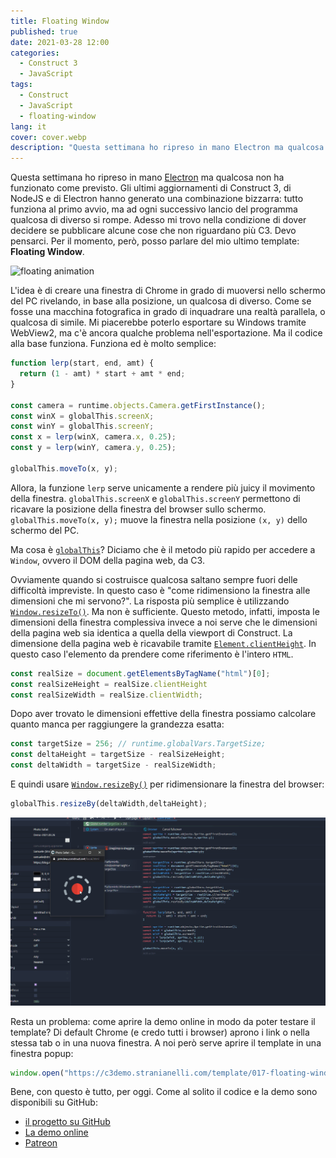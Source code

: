 ```yaml
---
title: Floating Window
published: true
date: 2021-03-28 12:00
categories:
  - Construct 3
  - JavaScript
tags:
  - Construct
  - JavaScript
  - floating-window
lang: it
cover: cover.webp
description: "Questa settimana ho ripreso in mano Electron ma qualcosa non ha funzionato come previsto. Gli ultimi aggiornamenti di Construct 3, di NodeJS e di Electron hanno generato una combinazione bizzarra: tutto funziona al primo avvio, ma ad ogni successivo lancio del programma qualcosa di diverso si rompe. Adesso mi trovo nella condizione di dover decidere se pubblicare alcune cose che non riguardano più C3. Devo pensarci. Per il momento, però, posso parlare del mio ultimo template: Floating Window."
---
```


Questa settimana ho ripreso in mano [Electron](https://www.electronjs.org/) ma qualcosa non ha funzionato come previsto. Gli ultimi aggiornamenti di Construct 3, di NodeJS e di Electron hanno generato una combinazione bizzarra: tutto funziona al primo avvio, ma ad ogni successivo lancio del programma qualcosa di diverso si rompe. Adesso mi trovo nella condizione di dover decidere se pubblicare alcune cose che non riguardano più C3. Devo pensarci. Per il momento, però, posso parlare del mio ultimo template: **Floating Window**.

![floating animation](./animation.gif)

L'idea è di creare una finestra di Chrome in grado di muoversi nello schermo del PC rivelando, in base alla posizione, un qualcosa di diverso. Come se fosse una macchina fotografica in grado di inquadrare una realtà parallela, o qualcosa di simile. Mi piacerebbe poterlo esportare su Windows tramite WebView2, ma c'è ancora qualche problema nell'esportazione. Ma il codice alla base funziona. Funziona ed è molto semplice:

```js
function lerp(start, end, amt) {
  return (1 - amt) * start + amt * end;
}

const camera = runtime.objects.Camera.getFirstInstance();
const winX = globalThis.screenX;
const winY = globalThis.screenY;
const x = lerp(winX, camera.x, 0.25);
const y = lerp(winY, camera.y, 0.25);

globalThis.moveTo(x, y);
```

Allora, la funzione `lerp` serve unicamente a rendere più juicy il movimento della finestra. `globalThis.screenX` e `globalThis.screenY` permettono di ricavare la posizione della finestra del browser sullo schermo. `globalThis.moveTo(x, y);` muove la finestra nella posizione `(x, y)` dello schermo del PC.

Ma cosa è [`globalThis`](https://developer.mozilla.org/docs/Web/JavaScript/Reference/Global_Objects/globalThis)? Diciamo che è il metodo più rapido per accedere a `Window`, ovvero il DOM della pagina web, da C3.

Ovviamente quando si costruisce qualcosa saltano sempre fuori delle difficoltà impreviste. In questo caso è "come ridimensiono la finestra alle dimensioni che mi servono?". La risposta più semplice è utilizzando [`Window.resizeTo()`](https://developer.mozilla.org/docs/Web/API/Window/resizeTo). Ma non è sufficiente. Questo metodo, infatti, imposta le dimensioni della finestra complessiva invece a noi serve che le dimensioni della pagina web sia identica a quella della viewport di Construct. La dimensione della pagina web è ricavabile tramite [`Element.clientHeight`](https://developer.mozilla.org/docs/Web/API/Element/clientHeight). In questo caso l'elemento da prendere come riferimento è l'intero `HTML`.

```js
const realSize = document.getElementsByTagName("html")[0];
const realSizeHeight = realSize.clientHeight
const realSizeWidth = realSize.clientWidth;
```

Dopo aver trovato le dimensioni effettive della finestra possiamo calcolare quanto manca per raggiungere la grandezza esatta:

```js
const targetSize = 256; // runtime.globalVars.TargetSize;
const deltaHeight = targetSize - realSizeHeight;
const deltaWidth = targetSize - realSizeWidth;
```

E quindi usare [`Window.resizeBy()`](https://developer.mozilla.org/docs/Web/API/Window/resizeBy) per ridimensionare la finestra del browser:

```js
globalThis.resizeBy(deltaWidth,deltaHeight);
```

![floating animation](./animation-little.gif)


Resta un problema: come aprire la demo online in modo da poter testare il template? Di default Chrome (e credo tutti i browser) aprono i link o nella stessa tab o in una nuova finestra. A noi però serve aprire il template in una finestra popup:

```js
window.open("https://c3demo.stranianelli.com/template/017-floating-window/demo","test", "width=256,height=256,menubar=false,toolbar=false,location=false,resizable=false,status=false")
```
Bene, con questo è tutto, per oggi. Come al solito il codice e la demo sono disponibili su GitHub:

- [il progetto su GitHub](https://github.com/el3um4s/construct-demo)
- [La demo online](https://c3demo.stranianelli.com/template/017-floating-window/demo)
- [Patreon](https://www.patreon.com/el3um4s)
